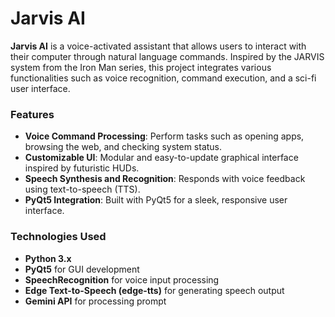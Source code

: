 # Jarvis AI

**Jarvis AI** is a voice-activated assistant that allows users to interact with their computer through natural language commands. Inspired by the JARVIS system from the Iron Man series, this project integrates various functionalities such as voice recognition, command execution, and a sci-fi user interface.

### Features
- **Voice Command Processing**: Perform tasks such as opening apps, browsing the web, and checking system status.
- **Customizable UI**: Modular and easy-to-update graphical interface inspired by futuristic HUDs.
- **Speech Synthesis and Recognition**: Responds with voice feedback using text-to-speech (TTS).
- **PyQt5 Integration**: Built with PyQt5 for a sleek, responsive user interface.

### Technologies Used
- **Python 3.x**
- **PyQt5** for GUI development
- **SpeechRecognition** for voice input processing
- **Edge Text-to-Speech (edge-tts)** for generating speech output
- **Gemini API** for processing prompt

